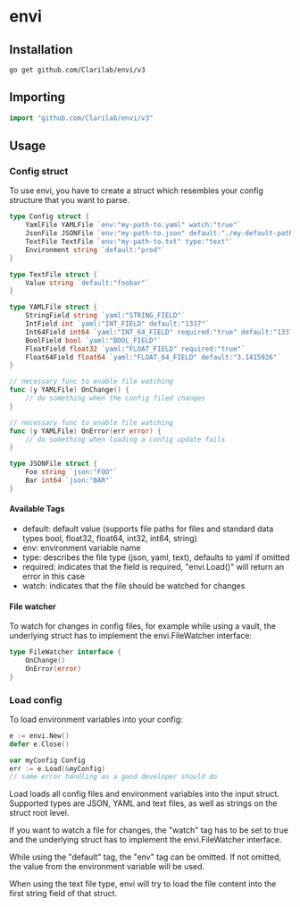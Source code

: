 # envi

## Installation

```shell
go get github.com/Clarilab/envi/v3
```

## Importing

```go
import "github.com/Clarilab/envi/v3"
```

## Usage

### Config struct

To use envi, you have to create a struct which resembles your config structure that you want to parse.

```go
type Config struct {
	YamlFile YAMLFile `env:"my-path-to.yaml" watch:"true"`
	JsonFile JSONFile `env:"my-path-to.json" default:"./my-default-path.json" type:"json"`
	TextFile TextFile `env:"my-path-to.txt" type:"text"`
	Environment string `default:"prod"`
}

type TextFile struct {
	Value string `default:"foobar"`
}

type YAMLFile struct {
	StringField string `yaml:"STRING_FIELD"`
	IntField int `yaml:"INT_FIELD" default:"1337"`
	Int64Field int64 `yaml:"INT_64_FIELD" required:"true" default:"1337"`
	BoolField bool `yaml:"BOOL_FIELD"`
	FloatField float32 `yaml:"FLOAT_FIELD" required:"true"`
	Float64Field float64 `yaml:"FLOAT_64_FIELD" default:"3.1415926"`
}

// necessary func to enable file watching
func (y YAMLFile) OnChange() {
	// do something when the config filed changes
}

// necessary func to enable file watching
func (y YAMLFile) OnError(err error) {
	// do something when loading a config update fails
}

type JSONFile struct {
	Foo string `json:"FOO"`
	Bar int64 `json:"BAR"`
}
```

#### Available Tags

  - default: default value (supports file paths for files and standard data types bool, float32, float64, int32, int64, string)
  - env: environment variable name
  - type: describes the file type (json, yaml, text), defaults to yaml if omitted
  - required: indicates that the field is required, "envi.Load()" will return an error in this case
  - watch: indicates that the file should be watched for changes

#### File watcher

To watch for changes in config files, for example while using a vault, the underlying struct has to implement the envi.FileWatcher interface:

```go
type FileWatcher interface {
	OnChange()
	OnError(error)
}
```

### Load config

To load environment variables into your config:

```go
e := envi.New()
defer e.Close()

var myConfig Config
err := e.Load(&myConfig)
// some error handling as a good developer should do
```

Load loads all config files and environment variables into the input struct.
Supported types are JSON, YAML and text files, as well as strings on the struct root level.

If you want to watch a file for changes, the "watch" tag has to be set to true and the underlying struct
has to implement the envi.FileWatcher interface.

While using the "default" tag, the "env" tag can be omitted. If not omitted, the value from the
environment variable will be used.

When using the text file type, envi will try to load the file content into the first string field of that struct.
